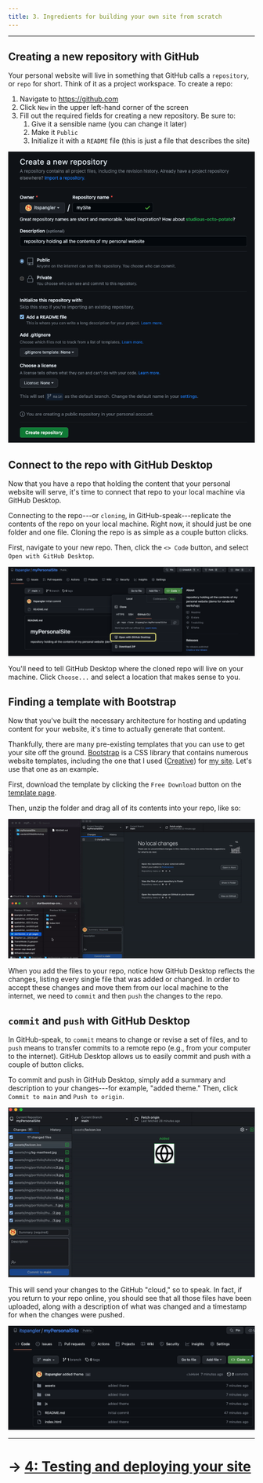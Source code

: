 ```yaml
---
title: 3. Ingredients for building your own site from scratch
---
```


---  

## Creating a new repository with GitHub

Your personal website will live in something that GitHub calls a `repository`, or `repo` for short. Think of it as a project workspace. To create a repo:

1. Navigate to https://github.com
2. Click `New` in the upper left-hand corner of the screen
3. Fill out the required fields for creating a new repository. Be sure to:
    1. Give it a sensible name (you can change it later)
    2. Make it `Public`
    3. Initialize it with a `README` file (this is just a file that describes the site)

![Creating a new repository in GitHub](media/newrepo.png)  

## Connect to the repo with GitHub Desktop

Now that you have a repo that holding the content that your personal website will serve, it's time to connect that repo to your local machine via GitHub Desktop.

Connecting to the repo---or `cloning`, in GitHub-speak---replicate the contents of the repo on your local machine. Right now, it should just be one folder and one file. Cloning the repo is as simple as a couple button clicks.

First, navigate to your new repo. Then, click the `<> Code` button, and select `Open with GitHub Desktop`.

![Cloning your repo](media/clone.png)

You'll need to tell GitHub Desktop where the cloned repo will live on your machine. Click `Choose...` and select a location that makes sense to you.

## Finding a template with Bootstrap

Now that you've built the necessary architecture for hosting and updating content for your website, it's time to actually generate that content.

Thankfully, there are many pre-existing templates that you can use to get your site off the ground. [Bootstrap](https://startbootstrap.com/themes?showAngular=false&showVue=false&showPro=false) is a CSS library that contains numerous website templates, including the one that I used ([Creative](https://startbootstrap.com/theme/creative)) for [my site](https://itspangler.com). Let's use that one as an example.

First, download the template by clicking the `Free Download` button on the [template page](https://startbootstrap.com/theme/creative).

Then, unzip the folder and drag all of its contents into your repo, like so:

![Moving files into your repo](media/files.gif)

When you add the files to your repo, notice how GitHub Desktop reflects the changes, listing every single file that was added or changed. In order to accept these changes and move them from our local machine to the internet, we need to `commit` and then `push` the changes to the repo.

## `commit` and `push` with GitHub Desktop

In GitHub-speak, to `commit` means to change or revise a set of files, and to `push` means to transfer commits to a remote repo (e.g., from your computer to the internet). GitHub Desktop allows us to easily commit and push with a couple of button clicks.

To commit and push in GitHub Desktop, simply add a summary and description to your changes---for example, "added theme." Then, click `Commit to main` and `Push to origin`.

![Commit and push in GitHub Desktop](media/commitpush.gif)

This will send your changes to the GitHub "cloud," so to speak. In fact, if you return to your repo online, you should see that all those files have been uploaded, along with a description of what was changed and a timestamp for when the changes were pushed.

![Changes to the repo after commit-push workflow](media/updatedRepo.png)

---  

# &rarr; [4: Testing and deploying your site](DEPLOY.md)